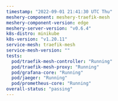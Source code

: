 ```yaml
---
timestamp: "2022-09-01 21:41:30 UTC Thu"
meshery-component: meshery-traefik-mesh
meshery-component-version: edge
meshery-server-version: "v0.6.4"
k8s-distro: minikube
k8s-version: "v1.20.11"
service-mesh: traefik-mesh
service-mesh-version: ""
tests:
  pod/traefik-mesh-controller: "Running"
  pod/traefik-mesh-proxy: "Running"
  pod/grafana-core: "Running"
  pod/jaeger: "Running"
  pod/prometheus-core: "Running"
overall-status: "passing"
---
```

